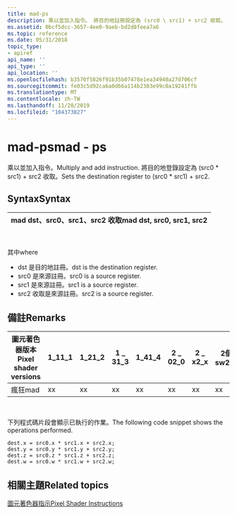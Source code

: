 ```yaml
---
title: mad-ps
description: 乘以並加入指令。 將目的地註冊設定為 (src0 \ src1) + src2 收取。
ms.assetid: 0bcf5dcc-3657-4ee0-9aeb-bd2d8feea7a6
ms.topic: reference
ms.date: 05/31/2018
topic_type:
- apiref
api_name: ''
api_type: ''
api_location: ''
ms.openlocfilehash: b3570f5826f91b35b07478e1ea34940a27d706cf
ms.sourcegitcommit: fe03c5d92ca6a0d66a114b2303e99c0a19241ffb
ms.translationtype: MT
ms.contentlocale: zh-TW
ms.lasthandoff: 11/20/2019
ms.locfileid: "104373827"
---
```

# <a name="mad---ps"></a><span data-ttu-id="840ad-104">mad-ps</span><span class="sxs-lookup"><span data-stu-id="840ad-104">mad - ps</span></span>

<span data-ttu-id="840ad-105">乘以並加入指令。</span><span class="sxs-lookup"><span data-stu-id="840ad-105">Multiply and add instruction.</span></span> <span data-ttu-id="840ad-106">將目的地登錄設定為 (src0 \* src1) + src2 收取。</span><span class="sxs-lookup"><span data-stu-id="840ad-106">Sets the destination register to (src0 \* src1) + src2.</span></span>

## <a name="syntax"></a><span data-ttu-id="840ad-107">Syntax</span><span class="sxs-lookup"><span data-stu-id="840ad-107">Syntax</span></span>



| <span data-ttu-id="840ad-108">mad dst、src0、src1、src2 收取</span><span class="sxs-lookup"><span data-stu-id="840ad-108">mad dst, src0, src1, src2</span></span> |
|---------------------------|



 

<span data-ttu-id="840ad-109">其中</span><span class="sxs-lookup"><span data-stu-id="840ad-109">where</span></span>

-   <span data-ttu-id="840ad-110">dst 是目的地註冊。</span><span class="sxs-lookup"><span data-stu-id="840ad-110">dst is the destination register.</span></span>
-   <span data-ttu-id="840ad-111">src0 是來源註冊。</span><span class="sxs-lookup"><span data-stu-id="840ad-111">src0 is a source register.</span></span>
-   <span data-ttu-id="840ad-112">src1 是來源註冊。</span><span class="sxs-lookup"><span data-stu-id="840ad-112">src1 is a source register.</span></span>
-   <span data-ttu-id="840ad-113">src2 收取是來源註冊。</span><span class="sxs-lookup"><span data-stu-id="840ad-113">src2 is a source register.</span></span>

## <a name="remarks"></a><span data-ttu-id="840ad-114">備註</span><span class="sxs-lookup"><span data-stu-id="840ad-114">Remarks</span></span>



| <span data-ttu-id="840ad-115">圖元著色器版本</span><span class="sxs-lookup"><span data-stu-id="840ad-115">Pixel shader versions</span></span> | <span data-ttu-id="840ad-116">1\_1</span><span class="sxs-lookup"><span data-stu-id="840ad-116">1\_1</span></span> | <span data-ttu-id="840ad-117">1\_2</span><span class="sxs-lookup"><span data-stu-id="840ad-117">1\_2</span></span> | <span data-ttu-id="840ad-118">1 \_ 3</span><span class="sxs-lookup"><span data-stu-id="840ad-118">1\_3</span></span> | <span data-ttu-id="840ad-119">1\_4</span><span class="sxs-lookup"><span data-stu-id="840ad-119">1\_4</span></span> | <span data-ttu-id="840ad-120">2 \_ 0</span><span class="sxs-lookup"><span data-stu-id="840ad-120">2\_0</span></span> | <span data-ttu-id="840ad-121">2 \_ x</span><span class="sxs-lookup"><span data-stu-id="840ad-121">2\_x</span></span> | <span data-ttu-id="840ad-122">2個 \_ sw</span><span class="sxs-lookup"><span data-stu-id="840ad-122">2\_sw</span></span> | <span data-ttu-id="840ad-123">3 \_ 0</span><span class="sxs-lookup"><span data-stu-id="840ad-123">3\_0</span></span> | <span data-ttu-id="840ad-124">3個 \_ sw</span><span class="sxs-lookup"><span data-stu-id="840ad-124">3\_sw</span></span> |
|-----------------------|------|------|------|------|------|------|-------|------|-------|
| <span data-ttu-id="840ad-125">瘋狂</span><span class="sxs-lookup"><span data-stu-id="840ad-125">mad</span></span>                   | <span data-ttu-id="840ad-126">x</span><span class="sxs-lookup"><span data-stu-id="840ad-126">x</span></span>    | <span data-ttu-id="840ad-127">x</span><span class="sxs-lookup"><span data-stu-id="840ad-127">x</span></span>    | <span data-ttu-id="840ad-128">x</span><span class="sxs-lookup"><span data-stu-id="840ad-128">x</span></span>    | <span data-ttu-id="840ad-129">x</span><span class="sxs-lookup"><span data-stu-id="840ad-129">x</span></span>    | <span data-ttu-id="840ad-130">x</span><span class="sxs-lookup"><span data-stu-id="840ad-130">x</span></span>    | <span data-ttu-id="840ad-131">x</span><span class="sxs-lookup"><span data-stu-id="840ad-131">x</span></span>    | <span data-ttu-id="840ad-132">x</span><span class="sxs-lookup"><span data-stu-id="840ad-132">x</span></span>     | <span data-ttu-id="840ad-133">x</span><span class="sxs-lookup"><span data-stu-id="840ad-133">x</span></span>    | <span data-ttu-id="840ad-134">x</span><span class="sxs-lookup"><span data-stu-id="840ad-134">x</span></span>     |



 

<span data-ttu-id="840ad-135">下列程式碼片段會顯示已執行的作業。</span><span class="sxs-lookup"><span data-stu-id="840ad-135">The following code snippet shows the operations performed.</span></span>


```
dest.x = src0.x * src1.x + src2.x;
dest.y = src0.y * src1.y + src2.y;
dest.z = src0.z * src1.z + src2.z;
dest.w = src0.w * src1.w + src2.w;
```



## <a name="related-topics"></a><span data-ttu-id="840ad-136">相關主題</span><span class="sxs-lookup"><span data-stu-id="840ad-136">Related topics</span></span>

<dl> <dt>

[<span data-ttu-id="840ad-137">圖元著色器指示</span><span class="sxs-lookup"><span data-stu-id="840ad-137">Pixel Shader Instructions</span></span>](dx9-graphics-reference-asm-ps-instructions.md)
</dt> </dl>

 

 




